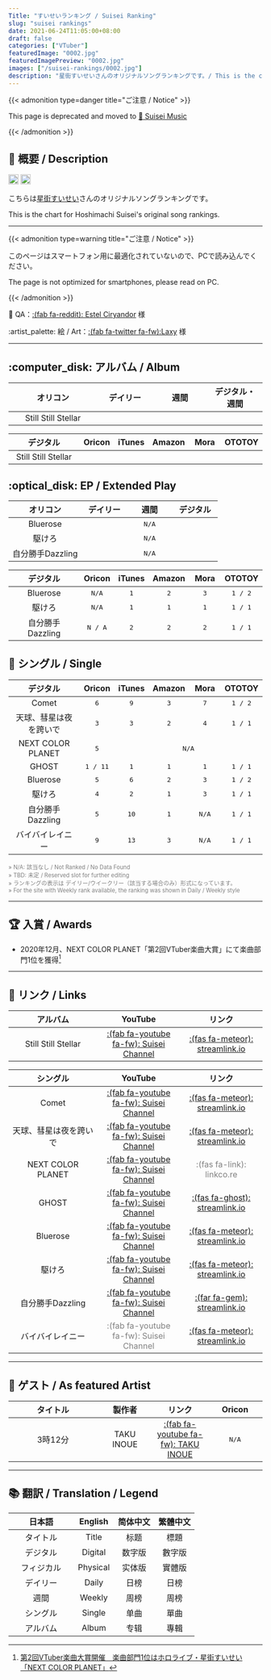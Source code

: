 ```yaml
---
Title: "すいせいランキング / Suisei Ranking"
slug: "suisei rankings"
date: 2021-06-24T11:05:00+08:00
draft: false
categories: ["VTuber"]
featuredImage: "0002.jpg"
featuredImagePreview: "0002.jpg"
images: ["/suisei-rankings/0002.jpg"]
description: "星街すいせいさんのオリジナルソングランキングです。/ This is the chart for Hoshimachi Suisei's original song rankings."
---
```


{{< admonition type=danger title="ご注意 / Notice" >}}

This page is deprecated and moved to [:link: Suisei Music](https://music.suisei.cc/)

{{< /admonition >}}

<!--more-->

## :memo: 概要 / Description

<a href="https://twitter.com/suisei_hosimati"><img src="https://img.shields.io/badge/Twitter-@suisei__hosimati-0075bd?style=flat-square&logo=twitter" height="20"></img></a> <a href="https://www.youtube.com/channel/UC5CwaMl1eIgY8h02uZw7u8A"><img src="https://img.shields.io/badge/YouTube-Suisei%20Channel-d40000?style=flat-square&logo=youtube" height="20"></img></a>

こちらは[星街すいせい](https://twitter.com/suisei_hosimati)さんのオリジナルソングランキングです。

This is the chart for Hoshimachi Suisei's original song rankings.

---

{{< admonition type=warning title="ご注意 / Notice" >}}

このページはスマートフォン用に最適化されていないので、PCで読み込んでください。

The page is not optimized for smartphones, please read on PC.

{{< /admonition >}}

:memo: QA：[:(fab fa-reddit): Estel Ciryandor](https://www.reddit.com/user/kyoumokawaii) 様

:artist_palette: 絵 / Art：[:(fab fa-twitter fa-fw):Laxy](https://twitter.com/laxyiii/status/1402415053567975424) 様

---

## :computer_disk: アルバム / Album

<!--Album Oricon start-->

<table style="text-align:center; width:100%">
	<thead>
	<tr>
		<th style="width:35%">オリコン</th>
		<th style="width:21.67%">デイリー</th>
		<th style="width:21.67%">週間</th>
		<th style="width:21.67%">デジタル・週間</th>
	</tr>	
	</thead>
	<tbody>
		<tr>
			<td>Still Still Stellar</td> <!--Title-->
			<td style="font-family:monospace"></td> <!--Phy Daily-->
			<td style="font-family:monospace"></td> <!--Phy Weekly-->
			<td style="font-family:monospace"></td> <!--Digital Weekly-->
		</tr>
	</tbody>
</table>

<!--Album Oricon end-->

<!--Album other site start-->

<table style="text-align:center; width:100%">
	<thead>
		<tr>
			<th style="width:35%">デジタル</th>
			<th style="width:13%">Oricon</th>
			<th style="width:13%">iTunes</th>
			<th style="width:13%">Amazon</th>
			<th style="width:13%">Mora</th>
			<th style="width:13%">OTOTOY</th>
		</tr>
	</thead>
	<tbody>
		<tr>
			<td>Still Still Stellar</td> <!--Title-->
			<td style="font-family:monospace"></td> <!--Oricon-->
			<td style="font-family:monospace"></td> <!--iTunes-->
			<td style="font-family:monospace"></td> <!--Amazon-->
			<td style="font-family:monospace"></td> <!--Mora-->
			<td style="font-family:monospace"></td> <!--OTOTOY-->
		</tr>
	</tbody>
</table>

<!--Album other site end-->

## :optical_disk: EP / Extended Play

<!--EP Oricon start-->

<table style="text-align:center; width:100%">
	<thead>
		<tr>
			<th style="width:35%">オリコン</th>
			<th style="width:21.67%">デイリー</th>
			<th style="width:21.67%">週間</th>
			<th style="width:21.67%">デジタル</th>
		</tr>
	</thead>
	<tbody>
		<tr>
			<td>Bluerose</td> <!--Title-->
			<td style="font-family:monospace" colspan=3>N/A</td>
		</tr>
		<tr>
			<td>駆けろ</td> <!--Title-->
			<td style="font-family:monospace" colspan=3>N/A</td>
		</tr>
		<tr>
			<td>自分勝手Dazzling</td> <!--Title-->
			<td style="font-family:monospace" colspan=3>N/A</td>
		</tr>
	</tbody>
</table>

<!--EP Oricon end-->

<!--EP other site start-->

<table style="text-align:center; width:100%">
	<thead>
		<tr>
			<th style="width:35%">デジタル</th>
			<th style="width:13%">Oricon</th>
			<th style="width:13%">iTunes</th>
			<th style="width:13%">Amazon</th>
			<th style="width:13%">Mora</th>
			<th style="width:13%">OTOTOY</th>
		</tr>
	</thead>
	<tbody>
		<tr>
			<td>Bluerose</td> <!--Title-->
			<td style="font-family:monospace">N/A</td> <!--Oricon-->
			<td style="font-family:monospace">1</td> <!--iTunes-->
			<td style="font-family:monospace">2</td> <!--Amazon-->
			<td style="font-family:monospace">3</td> <!--Mora-->
			<td style="font-family:monospace">1 / 2</td> <!--OTOTOY-->
		</tr>
		<tr>
			<td>駆けろ</td> <!--Title-->
			<td style="font-family:monospace">N/A</td> <!--Oricon-->
			<td style="font-family:monospace">1</td> <!--iTunes-->
			<td style="font-family:monospace">1</td> <!--Amazon-->
			<td style="font-family:monospace">1</td> <!--Mora-->
			<td style="font-family:monospace">1 / 1</td> <!--OTOTOY-->
		</tr>
		<tr>
			<td>自分勝手Dazzling</td> <!--Title-->
			<td style="font-family:monospace">N / A</td> <!--Oricon-->
			<td style="font-family:monospace">2</td> <!--iTunes-->
			<td style="font-family:monospace">2</td> <!--Amazon-->
			<td style="font-family:monospace">2</td> <!--Mora-->
			<td style="font-family:monospace">1 / 1</td> <!--OTOTOY-->
		</tr>
	</tbody>
</table>

<!--EP other site end-->

## :musical_note: シングル / Single

<table style="text-align:center; width:100%">
	<thead>
		<tr>
			<th style="width:35%">デジタル</th>
			<th style="width:13%">Oricon</th>
			<th style="width:13%">iTunes</th>
			<th style="width:13%">Amazon</th>
			<th style="width:13%">Mora</th>
			<th style="width:13%">OTOTOY</th>
		</tr>
	</thead>
	<tbody>
		<tr>
			<td>Comet</td> <!--Title-->
			<td style="font-family:monospace">6</td> <!--Oricon-->
			<td style="font-family:monospace">9</td> <!--iTunes-->
			<td style="font-family:monospace">3</td> <!--Amazon-->
			<td style="font-family:monospace">7</td> <!--Mora-->
			<td style="font-family:monospace">1 / 2</td> <!--OTOTOY-->
		</tr>
		<tr>
			<td>天球、彗星は夜を跨いで</td> <!--Title-->
			<td style="font-family:monospace">3</td> <!--Oricon-->
			<td style="font-family:monospace">3</td> <!--iTunes-->
			<td style="font-family:monospace">2</td> <!--Amazon-->
			<td style="font-family:monospace">4</td> <!--Mora-->
			<td style="font-family:monospace">1 / 1</td> <!--OTOTOY-->
		</tr>
		<tr>
			<td>NEXT COLOR PLANET</td> <!--Title-->
			<td style="font-family:monospace">5</td> <!--Oricon-->
			<td style="font-family:monospace" colspan=4>N/A</td>
		</tr>
		<tr>
			<td>GHOST</td> <!--Title-->
			<td style="font-family:monospace">1 / 11</td> <!--Oricon-->
			<td style="font-family:monospace">1</td> <!--iTunes-->
			<td style="font-family:monospace">1</td> <!--Amazon-->
			<td style="font-family:monospace">1</td> <!--Mora-->
			<td style="font-family:monospace">1 / 1</td> <!--OTOTOY-->
		</tr>
		<tr>
			<td>Bluerose</td> <!--Title-->
			<td style="font-family:monospace">5</td> <!--Oricon-->
			<td style="font-family:monospace">6</td> <!--iTunes-->
			<td style="font-family:monospace">2</td> <!--Amazon-->
			<td style="font-family:monospace">3</td> <!--Mora-->
			<td style="font-family:monospace">1 / 2</td> <!--OTOTOY-->
		</tr>
		<tr>
			<td>駆けろ</td> <!--Title-->
			<td style="font-family:monospace">4</td> <!--Oricon-->
			<td style="font-family:monospace">2</td> <!--iTunes-->
			<td style="font-family:monospace">1</td> <!--Amazon-->
			<td style="font-family:monospace">3</td> <!--Mora-->
			<td style="font-family:monospace">1 / 1</td> <!--OTOTOY-->
		</tr>
		<tr>
			<td>自分勝手Dazzling</td> <!--Title-->
			<td style="font-family:monospace">5</td> <!--Oricon-->
			<td style="font-family:monospace">10</td> <!--iTunes-->
			<td style="font-family:monospace">1</td> <!--Amazon-->
			<td style="font-family:monospace">N/A</td> <!--Mora-->
			<td style="font-family:monospace">1 / 1</td> <!--OTOTOY-->
		</tr>
		<tr>
			<td>バイバイレイニー</td> <!--Title-->
			<td style="font-family:monospace">9</td> <!--Oricon-->
			<td style="font-family:monospace">13</td> <!--iTunes-->
			<td style="font-family:monospace">3</td> <!--Amazon-->
			<td style="font-family:monospace">N/A</td> <!--Mora-->
			<td style="font-family:monospace">1 / 1</td> <!--OTOTOY-->
		</tr>
	</tbody>
</table>

<p style="font-size:0.8em; color:grey">
	» N/A: 該当なし / Not Ranked / No Data Found
	<br>
	» TBD: 未定 / Reserved slot for further editing
	<br>
	» ランキングの表示は デイリー/ウイークリー（該当する場合のみ）形式になっています。
	<br>
	» For the site with Weekly rank available, the ranking was shown in Daily / Weekly style
</p>

---

## :trophy: 入賞 / Awards

- 2020年12月、NEXT COLOR PLANET「第2回VTuber楽曲大賞」にて楽曲部門1位を獲得[^1]

---

## :link: リンク / Links

<table style="text-align:center; width:100%">
	<thead>
		<tr>
			<th style="width:35%">アルバム</th>
			<th style="width:32.5%">YouTube</th>
			<th style="width:32.5%">リンク</th>
		</tr>
	</thead>
	<tbody>
		<tr>
			<td>Still Still Stellar</td> <!--Title-->
			<td><a href="https://www.youtube.com/watch?v=H_08cZT_PrE" target="_blank" rel="noopener noreferrer">:(fab fa-youtube fa-fw): Suisei Channel</a></td>
			<td><a href="https://suisei.streamlink.to/sss">:(fas fa-meteor): streamlink.io</a></td>
		</tr>
	</tbody>
</table>

<table style="text-align:center; width:100%">
	<thead>
		<tr>
			<th style="width:35%">シングル</th>
			<th style="width:32.5%">YouTube</th>
			<th style="width:32.5%">リンク</th>
		</tr>
	</thead>
	<tbody>
		<tr>
			<td>Comet</td> <!--Title-->
			<td><a href="https://www.youtube.com/watch?v=3cqV5BKJHyk" target="_blank" rel="noopener noreferrer">:(fab fa-youtube fa-fw): Suisei Channel</a></td>
			<td><a href="https://suisei.streamlink.to/bluerose">:(fas fa-meteor): streamlink.io</a></td>
		</tr>
		<tr>
			<td>天球、彗星は夜を跨いで</td> <!--Title-->
			<td><a href="https://www.youtube.com/watch?v=zLak0dxBKpM" target="_blank" rel="noopener noreferrer">:(fab fa-youtube fa-fw): Suisei Channel</a></td>
			<td><a href="https://suisei.streamlink.to/run">:(fas fa-meteor): streamlink.io</a></td>
		</tr>
		<tr>
			<td>NEXT COLOR PLANET</td> <!--Title-->
			<td><a href="https://www.youtube.com/watch?v=vQHVGXdcqEQ" target="_blank" rel="noopener noreferrer">:(fab fa-youtube fa-fw): Suisei Channel</a></td>
			<td style="color:grey">:(fas fa-link): linkco.re</td>
		</tr>
		<tr>
			<td>GHOST</td> <!--Title-->
			<td><a href="https://www.youtube.com/watch?v=IKKar5SS29E" target="_blank" rel="noopener noreferrer">:(fab fa-youtube fa-fw): Suisei Channel</a></td>
			<td><a href="https://suisei.streamlink.to/GHOST">:(fas fa-ghost): streamlink.io</a></td>
		</tr>
		<tr>
			<td>Bluerose</td> <!--Title-->
			<td><a href="https://www.youtube.com/watch?v=ZfDYRy17CBY" target="_blank" rel="noopener noreferrer">:(fab fa-youtube fa-fw): Suisei Channel</a></td>
			<td><a href="https://suisei.streamlink.to/bluerose">:(fas fa-meteor): streamlink.io</a></td>
		</tr>
		<tr>
			<td>駆けろ</td> <!--Title-->
			<td><a href="https://www.youtube.com/watch?v=IqT6cHCT1TE" target="_blank" rel="noopener noreferrer">:(fab fa-youtube fa-fw): Suisei Channel</a></td>
			<td><a href="https://suisei.streamlink.to/run">:(fas fa-meteor): streamlink.io</a></td>
		</tr>
		<tr>
			<td>自分勝手Dazzling</td> <!--Title-->
			<td><a href="https://www.youtube.com/watch?v=Mm87JgTx2Ao" target="_blank" rel="noopener noreferrer">:(fab fa-youtube fa-fw): Suisei Channel</a></td>
			<td><a href="https://suisei.streamlink.to/dazzling">:(far fa-gem): streamlink.io</a></td>
		</tr>
		<tr>
			<td>バイバイレイニー</td> <!--Title-->
			<td style="color:grey">:(fab fa-youtube fa-fw): Suisei Channel</a></td>
			<td><a href="https://suisei.streamlink.to/dazzling">:(fas fa-meteor): streamlink.io</a></td>
		</tr>
	</tbody>
</table>

---

## :microphone: ゲスト / As featured Artist

<table style="text-align:center; width:100%">
	<thead>
	<tr>
		<th style="width:35%">タイトル</th>
		<th style="width:21.67%">製作者</th>
		<th style="width:21.67%">リンク</th>
		<th style="width:21.67%">Oricon</th>
	</tr>
	</thead>
	<tbody>
		<tr>
			<td>3時12分</td> <!--Title-->
			<td>TAKU INOUE</td> <!--Producer-->
			<td><a href="https://www.youtube.com/watch?v=LYFciXBcXIQ">:(fab fa-youtube fa-fw): TAKU INOUE</a></td> <!--Link-->
			<td style="font-family:monospace">N/A</td> <!--Oricon-->
		</tr>
	</tbody>
</table>

---

## :books: 翻訳 / Translation / Legend

<table style="text-align:center; width:100%">
	<thead>
		<tr>
			<th style="width:35%">日本語</th>
			<th style="width:21.67%">English</th>
			<th style="width:21.67%">简体中文</th>
			<th style="width:21.67%">繁體中文</th>
		</tr>
	</thead>
	<tbody>
		<tr>
			<td>タイトル</td>
			<td>Title</td>
			<td>标题</td>
			<td>標題</td>
		</tr>
		<tr>
			<td>デジタル</td>
			<td>Digital</td>
			<td>数字版</td>
			<td>數字版</td>
		</tr>
		<tr>
			<td>フィジカル</td>
			<td>Physical</td>
			<td>实体版</td>
			<td>實體版</td>
		</tr>
		<tr>
			<td>デイリー</td>
			<td>Daily</td>
			<td>日榜</td>
			<td>日榜</td>
		</tr>
		<tr>
			<td>週間</td>
			<td>Weekly</td>
			<td>周榜</td>
			<td>周榜</td>
		</tr>
		<tr>
			<td>シングル</td>
			<td>Single</td>
			<td>单曲</td>
			<td>單曲</td>
		</tr>
		<tr>
			<td>アルバム</td>
			<td>Album</td>
			<td>专辑</td>
			<td>專輯</td>
		</tr>
	</tbody>
</table>

[^1]: [第2回VTuber楽曲大賞開催　楽曲部門1位はホロライブ・星街すいせい「NEXT COLOR PLANET」](https://panora.tokyo/archives/14764)
